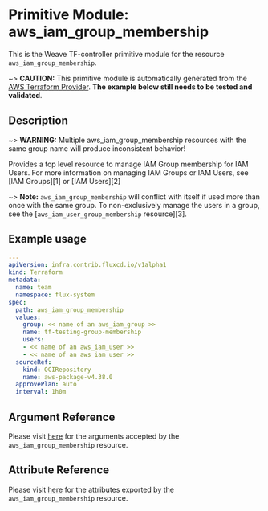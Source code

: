 
# Primitive Module: aws_iam_group_membership

This is the Weave TF-controller primitive module for the resource `aws_iam_group_membership`.

~> **CAUTION:** This primitive module is automatically generated from the [AWS Terraform Provider](https://registry.terraform.io/providers/hashicorp/aws/latest/docs/resources/iam_group_membership). **The example below still needs to be tested and validated**.

## Description

~> **WARNING:** Multiple aws_iam_group_membership resources with the same group name will produce inconsistent behavior!

Provides a top level resource to manage IAM Group membership for IAM Users. For
more information on managing IAM Groups or IAM Users, see [IAM Groups][1] or
[IAM Users][2]

~> **Note:** `aws_iam_group_membership` will conflict with itself if used more than once with the same group. To non-exclusively manage the users in a group, see the
[`aws_iam_user_group_membership` resource][3].

## Example usage

```yaml
---
apiVersion: infra.contrib.fluxcd.io/v1alpha1
kind: Terraform
metadata:
  name: team
  namespace: flux-system
spec:
  path: aws_iam_group_membership
  values:
    group: << name of an aws_iam_group >>
    name: tf-testing-group-membership
    users:
    - << name of an aws_iam_user >>
    - << name of an aws_iam_user >>
  sourceRef:
    kind: OCIRepository
    name: aws-package-v4.38.0
  approvePlan: auto
  interval: 1h0m
```

## Argument Reference

Please visit [here](https://registry.terraform.io/providers/hashicorp/aws/latest/docs/resources/iam_group_membership#argument-reference) for the arguments accepted by the `aws_iam_group_membership` resource.

## Attribute Reference

Please visit [here](https://registry.terraform.io/providers/hashicorp/aws/latest/docs/resources/iam_group_membership#attributes-reference) for the attributes exported by the `aws_iam_group_membership` resource.
